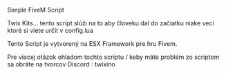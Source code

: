 Simple FiveM Script 

Twix Kits... tento script slúži na to aby človeku dal do začiatku niake veci ktoré si viete určit v config.lua

Tento Script je vytvorený na ESX Framework pre hru Fivem. 

Pre viacej otázok ohladom tochto scriptu / keby máte problém zo scriptom sa obráte na tvorcov Discord : twixino
